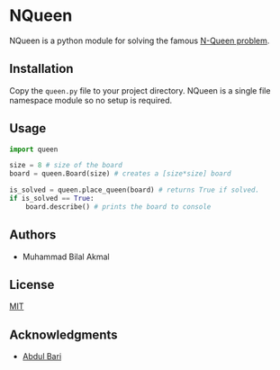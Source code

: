 # NQueen

NQueen is a python module for solving the famous [N-Queen problem](https://en.wikipedia.org/wiki/Eight_queens_puzzle).


## Installation

Copy the `queen.py` file to your project directory. NQueen is a single file namespace module so no setup is required.


## Usage

```python
import queen

size = 8 # size of the board
board = queen.Board(size) # creates a [size*size] board

is_solved = queen.place_queen(board) # returns True if solved.
if is_solved == True:
    board.describe() # prints the board to console
```


## Authors
* Muhammad Bilal Akmal


## License
[MIT](https://choosealicense.com/licenses/mit/)


## Acknowledgments
* [Abdul Bari](https://www.youtube.com/watch?v=xFv_Hl4B83A)
